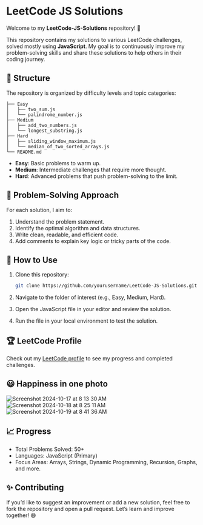 # LeetCode JS Solutions

Welcome to my **LeetCode-JS-Solutions** repository! 🚀

This repository contains my solutions to various LeetCode challenges, solved mostly using **JavaScript**. My goal is to continuously improve my problem-solving skills and share these solutions to help others in their coding journey.

## 📁 Structure

The repository is organized by difficulty levels and topic categories:
```
├── Easy  
│   ├── two_sum.js  
│   └── palindrome_number.js  
├── Medium  
│   ├── add_two_numbers.js  
│   └── longest_substring.js  
├── Hard  
│   ├── sliding_window_maximum.js  
│   └── median_of_two_sorted_arrays.js  
└── README.md
```
- **Easy**: Basic problems to warm up.
- **Medium**: Intermediate challenges that require more thought.
- **Hard**: Advanced problems that push problem-solving to the limit.

## 🧠 Problem-Solving Approach

For each solution, I aim to:

1. Understand the problem statement.
2. Identify the optimal algorithm and data structures.
3. Write clean, readable, and efficient code.
4. Add comments to explain key logic or tricky parts of the code.

## 🚩 How to Use

1. Clone this repository:

   ```bash 
   git clone https://github.com/yourusername/LeetCode-JS-Solutions.git
2.	Navigate to the folder of interest (e.g., Easy, Medium, Hard).
3.	Open the JavaScript file in your editor and review the solution.
4.	Run the file in your local environment to test the solution.

## 🏆 LeetCode Profile

Check out my [LeetCode profile](https://leetcode.com/u/DussanFreire/) to see my progress and completed challenges.

## 😃 Happiness in one photo
![Screenshot 2024-10-17 at 8 13 30 AM](https://github.com/user-attachments/assets/d5100110-25db-4f25-9899-8036d44ec453)
![Screenshot 2024-10-18 at 8 25 11 AM](https://github.com/user-attachments/assets/531e756c-4646-4cdb-bb00-60aa1c3ba8b4)
![Screenshot 2024-10-19 at 8 41 36 AM](https://github.com/user-attachments/assets/91b5957c-1ed6-4f21-8619-1ac49dc216d2)

## 📈 Progress

*	Total Problems Solved: 50+
*	Languages: JavaScript (Primary)
*	Focus Areas: Arrays, Strings, Dynamic Programming, Recursion, Graphs, and more.

## ✨ Contributing

If you’d like to suggest an improvement or add a new solution, feel free to fork the repository and open a pull request. Let’s learn and improve together! 😄
